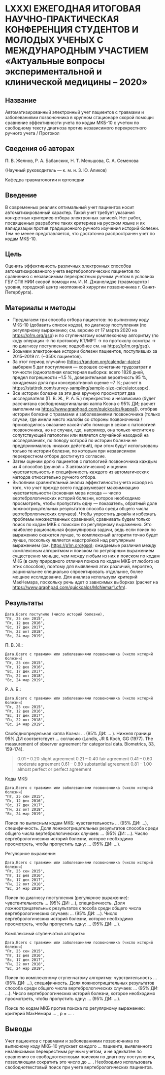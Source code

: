 # LXXXI ЕЖЕГОДНАЯ ИТОГОВАЯ НАУЧНО-ПРАКТИЧЕСКАЯ КОНФЕРЕНЦИЯ СТУДЕНТОВ И МОЛОДЫХ УЧЕНЫХ С МЕЖДУНАРОДНЫМ УЧАСТИЕМ «Актуальные вопросы экспериментальной и клинической медицины – 2020»

## Название

Автоматизированный электронный учет пациентов с травмами и заболеваниями позвоночника в крупном стационаре скорой помощи: сравнение эффективности учета по кодам МКБ-10  с учетом по свободному тексту диагноза против независимого перекрестного ручного учета / Протокол

## Сведения об авторах

П. В. Желнов, Р. А. Бабанских, Н. Т. Меньшова, С. А. Семенова

(Научный руководитель — к. м. н. З. Ю. Аликов)

Кафедра травматологии и ортопедии

## Введение

В современных реалиях оптимальный учет пациентов носит автоматизированный характер. Такой учет требует указания конкретных критериев отбора электронных записей. Нет работ, посвященных разработке таких критериев на русском языке и их валидизации против традиционного ручного изучения историй болезни. Тем не менее представляется, что достаточно распространен учет по кодам МКБ-10.

## Цель

Оценить эффективность различных электронных способов автоматизированного учета вертебрологических пациентов по сравнению с независимым перекрестным ручным учетом в условиях ГБУ СПб НИИ скорой помощи им. И. И. Джанелидзе (травмоцентр I уровня, городской центр неотложной хирургии позвоночника г. Санкт-Петербурга).

## Материалы и методы

* Предлагаем три способа отбора пациентов: по выписному коду МКБ-10 (добавить список кодов), по диагнозу поступления (по регулярному выражению; см. версию от 17 марта 2020 на https://p1m.org/gsq) и по ступенчатому комплексному алгоритму (по коду операции -> по протоколу КТ/МРТ -> по протоколу осмотра -> по диагнозу поступления; подробнее см. на https://p1m.org/gsq).
* Возьмем электронные истории болезни пациентов, поступивших за 2015–2019 гг. (~350k пациентов).
* За этот период случайно (https://random.org/calendar-dates) выберем 5 дат поступления — хорошее сочетание трудозатрат и точности (одноэтапная кластерная выборка: всего 1826 дней, предел погрешности ~1.5 %, доверительная вероятность 95 %, ожидаемая доля при консервативной оценке ~7 %; расчет в https://stattrek.com/survey-sampling/sample-size-calculator.aspx).
* Все истории болезни за эти дни вручную просмотрят два исследователя (П. В. Ж., Р. А. Б.) перекрестно и независимо (будет рассчитана свободномаргинальная каппа Коэна с 95% ДИ; расчет выполним на https://www.graphpad.com/quickcalcs/kappa1), отобрав истории болезни с травмами и заболеваниями позвоночника (только случаи, где имели место жалобы со стороны позвоночника / производилось оказание какой-либо помощи в связи с патологией позвоночника, но не случаи, где, например, она только числится в сопутствующей патологии или является случайной находкой на исследованиях, по поводу которой по истории болезни не предпринималось никаких действий), при этом будут использованы только те истории болезни, по которым при независимом перекрестном отборе достигнуто согласие.
* Затем оценим долю пациентов с патологией позвоночника каждым из 4 способов (ручной + 3 автоматических) и оценим чувствительность и специфичность каждого из автоматических методов относительно ручного отбора.
* Выполним сравнительный анализ эффективности учета исходя из того, что _учет_ прежде всего подразумевает максимизацию чувствительности (основная мера исхода — число вертебрологических историй болезни, которое необходимо просмотреть, чтобы пропустить одну — показатель, обратный доле ложноотрицательных результатов способа среди общего числа вертебрологических случаев). Чтобы упростить дизайн и избежать проблемы множественных сравнений, сравнивать будем только поиск по кодам МКБ с поиском по регулярному выражению. Это наиболее рациональная формулировка задачи, ведь если поиск по выражению окажется лучше, то комплексный алгоритм точно будет лучше, поскольку является надстройкой над регулярным выражением (см. https://p1m.org/gsq); ожидаемые различия между комплексным алгоритмом и поиском по регулярным выражением существенно меньше, чем между любым из них и поиском по кодам МКБ (в силу природного отличия поиска по кодам МКБ от любого из этих способов), поэтому для выявления этих различий, вероятно, рациональнее специально спроектировать отдельное, более мощное исследование. Для анализа используем критерий МакНемара, поскольку речь идет о зависимых выборках (расчет на https://www.graphpad.com/quickcalcs/McNemar1.cfm).

## Результаты

```
Дата,Всего поступило (число историй болезни),
"Пт, 25 сен 2015",
"Пт, 12 фев 2016",
"Вс, 17 дек 2017",
"Пн, 22 окт 2018",
"Вс, 24 мар 2019",
```

П. В. Ж.:

```
Дата,Всего с травмами или заболеваниями позвоночника (число историй болезни)
"Пт, 25 сен 2015",
"Пт, 12 фев 2016",
"Вс, 17 дек 2017",
"Пн, 22 окт 2018",
"Вс, 24 мар 2019",
```

Р. А. Б.:

```
Дата,Всего с травмами или заболеваниями позвоночника (число историй болезни)
"Пт, 25 сен 2015",
"Пт, 12 фев 2016",
"Вс, 17 дек 2017",
"Пн, 22 окт 2018",
"Вс, 24 мар 2019",
```

Свободнопредельная каппа Коэна: … (95% ДИ: … ). Нижняя граница 95% ДИ соответствует … согласию (Landis, JR & Koch, GG (1977). The measurement of observer agreement for categorical data. Biometrics, 33, 159-174).

> 0.01 – 0.20 slight agreement
> 0.21 – 0.40 fair agreement
> 0.41 – 0.60 moderate agreement
> 0.61 – 0.80 substantial agreement
> 0.81 – 1.00 almost perfect or perfect agreement

Коды МКБ:

```
Дата,Всего с травмами или заболеваниями позвоночника (число историй болезни)
"Пт, 25 сен 2015",
"Пт, 12 фев 2016",
"Вс, 17 дек 2017",
"Пн, 22 окт 2018",
"Вс, 24 мар 2019",
```

Поиск по выписным кодам МКБ: чувствительность … (95% ДИ: …), специфичность. Доля ложноотрицательных результатов способа среди общего числа вертебрологических случаев: … (95% ДИ: …). Число вертебрологических историй болезни, которое необходимо просмотреть, чтобы пропустить одну: … (95% ДИ: …).

Регулярное выражение:

```
Дата,Всего с травмами или заболеваниями позвоночника (число историй болезни)
"Пт, 25 сен 2015",
"Пт, 12 фев 2016",
"Вс, 17 дек 2017",
"Пн, 22 окт 2018",
"Вс, 24 мар 2019",
```

Поиск по диагнозу поступления (регулярное выражение): чувствительность … (95% ДИ: …), специфичность. Доля ложноотрицательных результатов способа среди общего числа вертебрологических случаев: … (95% ДИ: …). Число вертебрологических историй болезни, которое необходимо просмотреть, чтобы пропустить одну: … (95% ДИ: …).

Комплексный ступенчатый алгоритм:

```
Дата,Всего с травмами или заболеваниями позвоночника (число историй болезни)
"Пт, 25 сен 2015",
"Пт, 12 фев 2016",
"Вс, 17 дек 2017",
"Пн, 22 окт 2018",
"Вс, 24 мар 2019",
```

Поиск по комплексному ступенчатому алгоритму: чувствительность … (95% ДИ: …), специфичность. Доля ложноотрицательных результатов способа среди общего числа вертебрологических случаев: … (95% ДИ: …). Число вертебрологических историй болезни, которое необходимо просмотреть, чтобы пропустить одну: … (95% ДИ: …).

Поиск по кодам МКБ против поиска по регулярному выражению: критерий МакНемара … , p = … .

## Выводы

Учет пациентов с травмами и заболеваниями позвоночника по выписному коду МКБ-10 упускает каждого … пациента, выявленного независимым перекрестным ручным учетом, и не адекватен по сравнению со свободнотекстовым поиском по диагнозу поступления, позволяющим сократить это число до … . Необходимо использовать свободнотекстовый поиск при учете вертебрологических пациентов.
